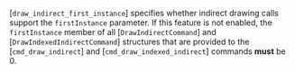 [`draw_indirect_first_instance`]
specifies whether indirect drawing calls support the `firstInstance`
parameter.
If this feature is not enabled, the `firstInstance` member of all
[`DrawIndirectCommand`] and [`DrawIndexedIndirectCommand`]
structures that are provided to the [`cmd_draw_indirect`] and
[`cmd_draw_indexed_indirect`] commands  **must**  be 0.